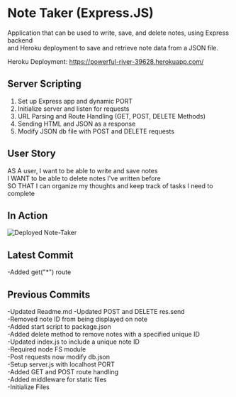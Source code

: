 # Note Taker (Express.JS)
Application that can be used to write, save, and delete notes, using Express backend  
and Heroku deployment to save and retrieve note data from a JSON file.  

Heroku Deployment: https://powerful-river-39628.herokuapp.com/  

## Server Scripting  
1) Set up Express app and dynamic PORT  
2) Initialize server and listen for requests  
3) URL Parsing and Route Handling (GET, POST, DELETE Methods)  
4) Sending HTML and JSON as a response  
5) Modify JSON db file with POST and DELETE requests  
  
## User Story

AS A user, I want to be able to write and save notes  
I WANT to be able to delete notes I've written before  
SO THAT I can organize my thoughts and keep track of tasks I need to complete

## In Action  
![Deployed Note-Taker](https://media.giphy.com/media/lMCHjl6ZI9DgifcIAG/giphy.gif)

## Latest Commit  
-Added get("*") route  

## Previous Commits  
-Updated Readme.md
-Updated POST and DELETE res.send    
-Removed note ID from being displayed on note  
-Added start script to package.json  
-Added delete method to remove notes with a specified unique ID  
-Updated index.js to include a unique note ID  
-Required node FS module    
-Post requests now modify db.json  
-Setup server.js with localhost PORT  
-Added GET and POST route handling  
-Added middleware for static files  
-Initialize Files  